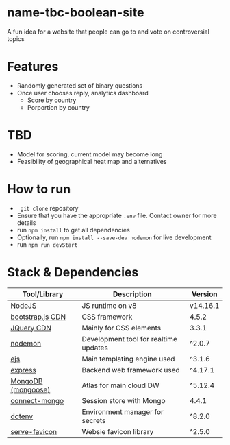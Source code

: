 # name-tbc-boolean-site
A fun idea for a website that people can go to and vote on controversial topics

# Features
 - Randomly generated set of binary questions
 - Once user chooses reply, analytics dashboard
    - Score by country
    - Porportion by country

# TBD
- Model for scoring, current model may become long
- Feasibility of geographical heat map and alternatives



# How to run
- ` git clone` repository
- Ensure that you have the appropriate `.env` file. Contact owner for more details
- run `npm install` to get all dependencies
- Optionally, run `npm install --save-dev nodemon` for live development
- run `npm run devStart`



# Stack & Dependencies
Tool/Library | Description  | Version 
------------ | ------------ | ------------
[NodeJS](https://nodejs.org/en/) | JS runtime on v8 | v14.16.1
[bootstrap.js CDN](https://getbootstrap.com/) | CSS framework | 4.5.2
[JQuery CDN](https://jquery.com/) | Mainly for CSS elements | 3.3.1
[nodemon](https://www.npmjs.com/package/nodemon) | Development tool for realtime updates | ^2.0.7
[ejs](https://ejs.co/) | Main templating engine used | ^3.1.6
[express](https://expressjs.com/) | Backend web framework used | ^4.17.1
[MongoDB (mongoose)](https://mongoosejs.com/) | Atlas for main cloud DW | ^5.12.4 
[connect-mongo](https://www.npmjs.com/package/connect-mongo) | Session store with Mongo | 4.4.1 |
[dotenv](https://www.npmjs.com/package/dotenv) | Environment manager for secrets | ^8.2.0
[serve-favicon](https://www.npmjs.com/package/serve-favicon) | Websie favicon library | ^2.5.0
